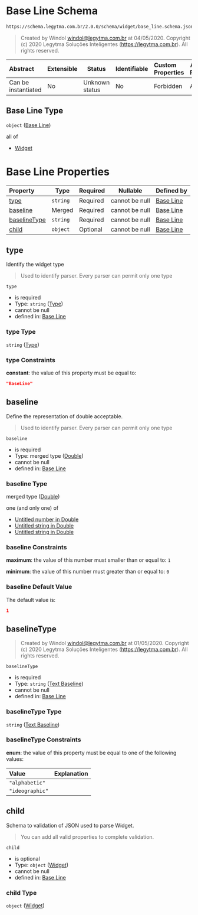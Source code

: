 # Base Line Schema

```txt
https://schema.legytma.com.br/2.0.0/schema/widget/base_line.schema.json
```




> Created by Windol [windol@legytma.com.br](mailto:windol@legytma.com.br) at 04/05/2020.
> Copyright (c) 2020 Legytma Soluções Inteligentes (<https://legytma.com.br>). All rights reserved.
>

| Abstract            | Extensible | Status         | Identifiable | Custom Properties | Additional Properties | Access Restrictions | Defined In                                                                             |
| :------------------ | ---------- | -------------- | ------------ | :---------------- | --------------------- | ------------------- | -------------------------------------------------------------------------------------- |
| Can be instantiated | No         | Unknown status | No           | Forbidden         | Allowed               | none                | [base_line.schema.json](../schema/widget/base_line.schema.json) |

## Base Line Type

`object` ([Base Line](base_line.md))

all of

-   [Widget](input_decoration-properties-widget-5.md)

# Base Line Properties

| Property                      | Type     | Required | Nullable       | Defined by                                                                                                                                               |
| :---------------------------- | -------- | -------- | -------------- | :------------------------------------------------------------------------------------------------------------------------------------------------------- |
| [type](#type)                 | `string` | Required | cannot be null | [Base Line](widget-definitions-type.md)                  |
| [baseline](#baseline)         | Merged   | Required | cannot be null | [Base Line](app_bar_theme-properties-double.md)                |
| [baselineType](#baselineType) | `string` | Required | cannot be null | [Base Line](text_style-properties-text-baseline.md) |
| [child](#child)               | `object` | Optional | cannot be null | [Base Line](input_decoration-properties-widget-5.md)              |

## type

Identify the widget type


> Used to identify parser. Every parser can permit only one type
>

`type`

-   is required
-   Type: `string` ([Type](widget-definitions-type.md))
-   cannot be null
-   defined in: [Base Line](widget-definitions-type.md)

### type Type

`string` ([Type](widget-definitions-type.md))

### type Constraints

**constant**: the value of this property must be equal to:

```json
"BaseLine"
```

## baseline

Define the representation of double acceptable.


> Used to identify parser. Every parser can permit only one type
>

`baseline`

-   is required
-   Type: merged type ([Double](app_bar_theme-properties-double.md))
-   cannot be null
-   defined in: [Base Line](app_bar_theme-properties-double.md)

### baseline Type

merged type ([Double](app_bar_theme-properties-double.md))

one (and only one) of

-   [Untitled number in Double](double-definitions-doublenumber.md)
-   [Untitled string in Double](double-definitions-doublestring.md)
-   [Untitled string in Double](double-definitions-doubleenum.md)

### baseline Constraints

**maximum**: the value of this number must smaller than or equal to: `1`

**minimum**: the value of this number must greater than or equal to: `0`

### baseline Default Value

The default value is:

```json
1
```

## baselineType




> Created by Windol [windol@legytma.com.br](mailto:windol@legytma.com.br) at 01/05/2020.
> Copyright (c) 2020 Legytma Soluções Inteligentes (<https://legytma.com.br>). All rights reserved.
>

`baselineType`

-   is required
-   Type: `string` ([Text Baseline](text_style-properties-text-baseline.md))
-   cannot be null
-   defined in: [Base Line](text_style-properties-text-baseline.md)

### baselineType Type

`string` ([Text Baseline](text_style-properties-text-baseline.md))

### baselineType Constraints

**enum**: the value of this property must be equal to one of the following values:

| Value           | Explanation |
| :-------------- | ----------- |
| `"alphabetic"`  |             |
| `"ideographic"` |             |

## child

Schema to validation of JSON used to parse Widget.


> You can add all valid properties to complete validation.
>

`child`

-   is optional
-   Type: `object` ([Widget](input_decoration-properties-widget-5.md))
-   cannot be null
-   defined in: [Base Line](input_decoration-properties-widget-5.md)

### child Type

`object` ([Widget](input_decoration-properties-widget-5.md))

